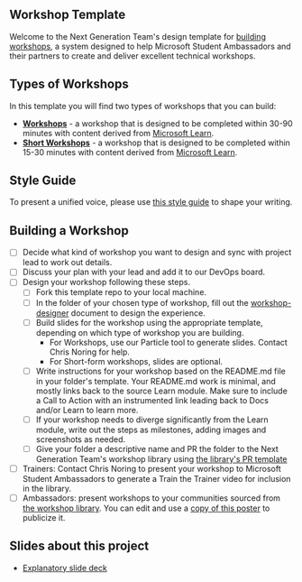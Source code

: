 ## Workshop Template

Welcome to the Next Generation Team's design template for [building workshops](presentation.pptx), a system designed to help Microsoft Student Ambassadors and their partners to create and deliver excellent technical workshops.

## Types of Workshops

In this template you will find two types of workshops that you can build:

* **[Workshops](./workshop/README.md)** - a workshop that is designed to be completed within 30-90 minutes with content derived from [Microsoft Learn](https://learn.microsoft.com).
* **[Short Workshops](./short-workshop/README.md)** - a workshop that is designed to be completed within 15-30 minutes with content derived from [Microsoft Learn](https://learn.microsoft.com). 

## Style Guide

To present a unified voice, please use [this style guide](https://github.com/jlooper/curriculum-template/wiki/Voice) to shape your writing.

## Building a Workshop

- [ ] Decide what kind of workshop you want to design and sync with project lead to work out details.
- [ ] Discuss your plan with your lead and add it to our DevOps board.
- [ ] Design your workshop following these steps.
    - [ ] Fork this template repo to your local machine.
    - [ ] In the folder of your chosen type of workshop, fill out the [workshop-designer](./workshop/workshop-designer.md) document to design the experience.
    - [ ] Build slides for the workshop using the appropriate template, depending on which type of workshop you are building. 
        - For Workshops, use our Particle tool to generate slides. Contact Chris Noring for help.
        - For Short-form workshops, slides are optional.
    - [ ] Write instructions for your workshop based on the README.md file in your folder's template. Your README.md work is minimal, and mostly links back to the source Learn module. Make sure to include a Call to Action with an instrumented link leading back to Docs and/or Learn to learn more.
    - [ ] If your workshop needs to diverge significantly from the Learn module, write out the steps as milestones, adding images and screenshots as needed.
    - [ ] Give your folder a descriptive name and PR the folder to the Next Generation Team's workshop library using [the library's PR template](https://github.com/microsoft/workshop-library)
- [ ] Trainers: Contact Chris Noring to present your workshop to Microsoft Student Ambassadors to generate a Train the Trainer video for inclusion in the library.
- [ ] Ambassadors: present workshops to your communities sourced from [the workshop library](https://github.com/microsoft/workshop-library). You can edit and use a [copy of this poster](https://www.canva.com/design/DAEuDXXR9us/share/preview?token=Je0_213uqxmYaXnNYz1v-Q&role=EDITOR&utm_content=DAEuDXXR9us&utm_campaign=designshare&utm_medium=link&utm_source=sharebutton) to publicize it.

## Slides about this project

- [Explanatory slide deck](https://github.com/microsoft/workshop-template/blob/main/presentation.pptx?raw=true)
